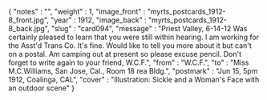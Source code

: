 {
  "notes" : "",
  "weight" : 1,
  "image_front" : "myrts_postcards_1912-8_front.jpg",
  "year" : 1912,
  "image_back" : "myrts_postcards_1912-8_back.jpg",
  "slug" : "card094",
  "message" : "Priest Valley, 6-14-12 Was certainly pleased to learn that you were still within hearing. I am working for the Asst'd Trans Co. It's fine. Would like to tell you more about it but can't on a postal. Am camping out at present so please excuse pencil. Don't forget to write again to your friend, W.C.F.",
  "from" : "W.C.F.",
  "to" : "Miss M.C.Williams, San Jose, Cal., Room 18 rea Bldg.",
  "postmark" : "Jun 15, 5pm 1912, Coalinga, CAL",
  "cover" : "Illustration: Sickle and a Woman's Face with an outdoor scene"
}
